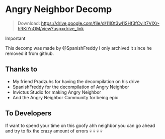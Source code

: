 # Angry Neighbor Decomp

> Download: https://drive.google.com/file/d/11lOt3wl1SHf3fCvilt7VIXr-hRKiYnOM/view?usp=drive_link

> [!IMPORTANT]
> This decomp was made by @SpanishFreddy I only archived it since he removed it from github.

## Thanks to
- My friend Pradzuhs for having the decompilation on his drive
- SpanishFreddy for the decompilation of Angry Neighbor
- Invictus Studio for making Angry Neighbor
- And the Angry Neighbor Community for being epic

## To Developers
If want to spend your time on this goofy ahh neighbor you can go ahead and try to fix the crazy amount of errors :skull: :skull: :skull: :skull:
